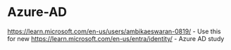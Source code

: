 # Azure-AD
https://learn.microsoft.com/en-us/users/ambikaeswaran-0819/   - Use this for new 
https://learn.microsoft.com/en-us/entra/identity/   - Azure AD study
